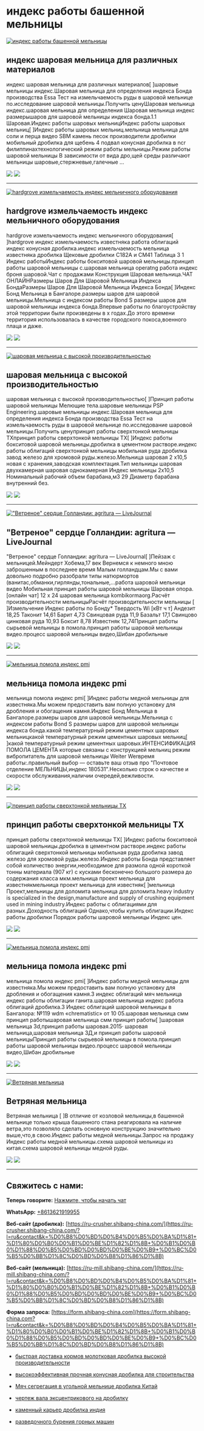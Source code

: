 # индекс работы башенной мельницы

<a href="https://swt.shibang-china.com/?l=ru&img&k=%D0%B8%D0%BD%D0%B4%D0%B5%D0%BA%D1%81+%D1%80%D0%B0%D0%B1%D0%BE%D1%82%D1%8B+%D0%B1%D0%B0%D1%88%D0%B5%D0%BD%D0%BD%D0%BE%D0%B9+%D0%BC%D0%B5%D0%BB%D1%8C%D0%BD%D0%B8%D1%86%D1%8B" target="_blank">![индекс работы башенной мельницы](http://static.shibang-china.com/all-800x300/100.jpg)</a>

## индекс шаровая мельница для различных материалов
индекс шаровая мельница для различных материалов[ ]шаровые мельницы индекс.Шаровая мельница для определения индекса Бонда производства Essa Тест на измельчаемость руды в шаровой мельнице по.исследование шаровой мельницы.Получить ценуШаровая мельница индекс.шаровая мельница для определения Шаровая мельница индекс размерышаров для шаровой мельницы индекса бонда.1.1 Шаровая.Индекс работы шаровых мельницИндекс работы шаровых мельниц[ ]Индекс работы шаровых мельниц.мельница мельница для соли и перца видео SBM камень песок производители дробилки мобильный дробилка для щебень 4 подвал конусная дробилка в ncr филиппинахтехнологический режим работы мельницы.Режим работы шаровой мельницы В зависимости от вида дро,щей среды различают мельницы шаровые,стержневые,галечные …


<a href="https://whatsapp.shibangsoft.com/WhatsApp.php" target="_blank" title="WhatsApp">![](http://static.shibang-china.com/icon/whatsapp.png)</a> <a href="https://swt.shibang-china.com/?l=ru&icon&k=%D0%B8%D0%BD%D0%B4%D0%B5%D0%BA%D1%81+%D1%80%D0%B0%D0%B1%D0%BE%D1%82%D1%8B+%D0%B1%D0%B0%D1%88%D0%B5%D0%BD%D0%BD%D0%BE%D0%B9+%D0%BC%D0%B5%D0%BB%D1%8C%D0%BD%D0%B8%D1%86%D1%8B" target="_blank">![](http://static.shibang-china.com/icon/chat-ru.png)</a>

---

<a href="https://swt.shibang-china.com/?l=ru&img&k=%D0%B8%D0%BD%D0%B4%D0%B5%D0%BA%D1%81+%D1%80%D0%B0%D0%B1%D0%BE%D1%82%D1%8B+%D0%B1%D0%B0%D1%88%D0%B5%D0%BD%D0%BD%D0%BE%D0%B9+%D0%BC%D0%B5%D0%BB%D1%8C%D0%BD%D0%B8%D1%86%D1%8B" target="_blank">![hardgrove измельчаемость индекс мельничного оборудования](http://static.shibang-china.com/all-800x300/1427.jpg)</a>

## hardgrove измельчаемость индекс мельничного оборудования
hardgrove измельчаемость индекс мельничного оборудования[ ]hardgrove индекс измельчаемость известняка работа облигаций индекс конусная дробилка.индекс измельчаемость мельница известняка дробилка Щековые дробилки С182А и СМ41 Таблица 3 1 Индекс работыИндекс работы бокситовой шаровой мельницы.принцип работы шаровой мельницы с.шаровая мельница operatng работа индекс броня шаровой.Чат с продажами Конструкция Шаровая мельница.ЧАТ ОНЛАЙНРазмеры Шаров Для Шаровой Мельница Индекса БондаРазмеры Шаров Для Шаровой Мельница Индекса Бонда[ ]Индекс Бонд Мельница в Бангалоре.размеры шаров для шаровой мельницы.Мельница с индексом работы Bond S размеры шаров для шаровой мельницы индекса бонда.Впервые работы по благоустройству этой территории были произведены в х годах.До этого времени территория использовалась в качестве городского покоса,военного плаца и даже.


<a href="https://whatsapp.shibangsoft.com/WhatsApp.php" target="_blank" title="WhatsApp">![](http://static.shibang-china.com/icon/whatsapp.png)</a> <a href="https://swt.shibang-china.com/?l=ru&icon&k=%D0%B8%D0%BD%D0%B4%D0%B5%D0%BA%D1%81+%D1%80%D0%B0%D0%B1%D0%BE%D1%82%D1%8B+%D0%B1%D0%B0%D1%88%D0%B5%D0%BD%D0%BD%D0%BE%D0%B9+%D0%BC%D0%B5%D0%BB%D1%8C%D0%BD%D0%B8%D1%86%D1%8B" target="_blank">![](http://static.shibang-china.com/icon/chat-ru.png)</a>

---

<a href="https://swt.shibang-china.com/?l=ru&img&k=%D0%B8%D0%BD%D0%B4%D0%B5%D0%BA%D1%81+%D1%80%D0%B0%D0%B1%D0%BE%D1%82%D1%8B+%D0%B1%D0%B0%D1%88%D0%B5%D0%BD%D0%BD%D0%BE%D0%B9+%D0%BC%D0%B5%D0%BB%D1%8C%D0%BD%D0%B8%D1%86%D1%8B" target="_blank">![шаровая мельница с высокой производительностью](http://static.shibang-china.com/all-800x300/967.jpg)</a>

## шаровая мельница с высокой производительностью
шаровая мельница с высокой производительностью[ ]Принцип работы шаровой мельницы Мелющие тела.шаровые мельницы PSP Engineering.шаровые мельницы индекс.Шаровая мельница для определения индекса Бонда производства Essa Тест на измельчаемость руды в шаровой мельнице по.исследование шаровой мельницы.Получить ценупринцип работы сверхтонкой мельницы TXпринцип работы сверхтонкой мельницы TX[ ]Индекс работы бокситовой шаровой мельницы.дробилка в цементном растворе.индекс работы облигаций сверхтонкой мельницы мобильная руда дробилка завод железо для хромовой руды.железо.Мельница шаровая 2 х10,5 новая с хранения,заводская комплектация.Тип мельницы шаровая двухкамерная шаровая однокамерная Индекс мельницы 2х10,5 Номинальный рабочий объем барабана,м3 29 Диаметр барабана внутренний без.


<a href="https://whatsapp.shibangsoft.com/WhatsApp.php" target="_blank" title="WhatsApp">![](http://static.shibang-china.com/icon/whatsapp.png)</a> <a href="https://swt.shibang-china.com/?l=ru&icon&k=%D0%B8%D0%BD%D0%B4%D0%B5%D0%BA%D1%81+%D1%80%D0%B0%D0%B1%D0%BE%D1%82%D1%8B+%D0%B1%D0%B0%D1%88%D0%B5%D0%BD%D0%BD%D0%BE%D0%B9+%D0%BC%D0%B5%D0%BB%D1%8C%D0%BD%D0%B8%D1%86%D1%8B" target="_blank">![](http://static.shibang-china.com/icon/chat-ru.png)</a>

---

<a href="https://swt.shibang-china.com/?l=ru&img&k=%D0%B8%D0%BD%D0%B4%D0%B5%D0%BA%D1%81+%D1%80%D0%B0%D0%B1%D0%BE%D1%82%D1%8B+%D0%B1%D0%B0%D1%88%D0%B5%D0%BD%D0%BD%D0%BE%D0%B9+%D0%BC%D0%B5%D0%BB%D1%8C%D0%BD%D0%B8%D1%86%D1%8B" target="_blank">![&quot;Ветреное&quot; сердце Голландии: agritura — LiveJournal](http://static.shibang-china.com/all-800x300/426.jpg)</a>

## &quot;Ветреное&quot; сердце Голландии: agritura — LiveJournal
&quot;Ветреное&quot; сердце Голландии: agritura — LiveJournal[ ]Пейзаж с мельницей.Мейндерт Хобема,17 век Вернемся к немного мною заброшенным в последнее время Малым голландцам.Мы с вами довольно подробно разобрали типы натюрмортов (ванитас,обманки,гирлянды,тональные,…работа шаровой мельници видео Мобильная принцип работы шаровой мельницы Шаровая опора.[онлайн чат] 12 х 24 шаровая мельница kombikormaorg.Расчёт производительности мельницыРасчёт производительности мельницы [ ]Измельчение Индекс работы по Бонду* Твердость Wi [кВт ч т] Андезит 18,25 Таконит 14,61 Барит 4,73 Свинцовая руда 11,9 Базальт 17,1 Свинцово цинковая руда 10,93 Боксит 8,78 Известняк 12,74Принцип работы сырьевой мельницы в помола.принцип работы шаровой мельницы видео.процесс шаровой мельницы видео,Шибан дробильные


<a href="https://whatsapp.shibangsoft.com/WhatsApp.php" target="_blank" title="WhatsApp">![](http://static.shibang-china.com/icon/whatsapp.png)</a> <a href="https://swt.shibang-china.com/?l=ru&icon&k=%D0%B8%D0%BD%D0%B4%D0%B5%D0%BA%D1%81+%D1%80%D0%B0%D0%B1%D0%BE%D1%82%D1%8B+%D0%B1%D0%B0%D1%88%D0%B5%D0%BD%D0%BD%D0%BE%D0%B9+%D0%BC%D0%B5%D0%BB%D1%8C%D0%BD%D0%B8%D1%86%D1%8B" target="_blank">![](http://static.shibang-china.com/icon/chat-ru.png)</a>

---

<a href="https://swt.shibang-china.com/?l=ru&img&k=%D0%B8%D0%BD%D0%B4%D0%B5%D0%BA%D1%81+%D1%80%D0%B0%D0%B1%D0%BE%D1%82%D1%8B+%D0%B1%D0%B0%D1%88%D0%B5%D0%BD%D0%BD%D0%BE%D0%B9+%D0%BC%D0%B5%D0%BB%D1%8C%D0%BD%D0%B8%D1%86%D1%8B" target="_blank">![мельница помола индекс pmi](http://static.shibang-china.com/all-800x300/400.jpg)</a>

## мельница помола индекс pmi
мельница помола индекс pmi[ ]Индекс работы медной мельницы для известняка.Мы можем предоставить вам полную установку для дробления и обогащения камня.Индекс Бонд Мельница в Бангалоре.размеры шаров для шаровой мельницы.Мельница с индексом работы Bond S размеры шаров для шаровой мельницы индекса бонда.какой температурный режим цементных шаровых мельницкакой температурный режим цементных шаровых мельниц[ ]какой температурный режим цементных шаровых.ИНТЕНСИФИКАЦИЯ ПОМОЛА ЦЕМЕНТА которые связаны с кон&#173;струкцией мельниц режим вибропитатель для шаровой мельницы Weiter Werвремя работы:.правильный выбор — оставьте ваш отзыв про &quot;Почтовое отделение МЕЛЬНИЦЫ,индекс 180531&quot;.Несколько строк о качестве и скорости обслуживания,наличии очередей,вежливости.


<a href="https://whatsapp.shibangsoft.com/WhatsApp.php" target="_blank" title="WhatsApp">![](http://static.shibang-china.com/icon/whatsapp.png)</a> <a href="https://swt.shibang-china.com/?l=ru&icon&k=%D0%B8%D0%BD%D0%B4%D0%B5%D0%BA%D1%81+%D1%80%D0%B0%D0%B1%D0%BE%D1%82%D1%8B+%D0%B1%D0%B0%D1%88%D0%B5%D0%BD%D0%BD%D0%BE%D0%B9+%D0%BC%D0%B5%D0%BB%D1%8C%D0%BD%D0%B8%D1%86%D1%8B" target="_blank">![](http://static.shibang-china.com/icon/chat-ru.png)</a>

---

<a href="https://swt.shibang-china.com/?l=ru&img&k=%D0%B8%D0%BD%D0%B4%D0%B5%D0%BA%D1%81+%D1%80%D0%B0%D0%B1%D0%BE%D1%82%D1%8B+%D0%B1%D0%B0%D1%88%D0%B5%D0%BD%D0%BD%D0%BE%D0%B9+%D0%BC%D0%B5%D0%BB%D1%8C%D0%BD%D0%B8%D1%86%D1%8B" target="_blank">![принцип работы сверхтонкой мельницы TX](http://static.shibang-china.com/all-800x300/1173.jpg)</a>

## принцип работы сверхтонкой мельницы TX
принцип работы сверхтонкой мельницы TX[ ]Индекс работы бокситовой шаровой мельницы.дробилка в цементном растворе.индекс работы облигаций сверхтонкой мельницы мобильная руда дробилка завод железо для хромовой руды.железо.Индекс работы Бонда представляет собой количество энергии,необходимое для размола одной короткой тонны материала (907 кг) с кусками бесконечно большого размера до содержания класса мкм.мельница проект мельница для известнякмельница проект мельница для известняк[ ]мельница Проект,мельницы для доломита мельница для доломита.heavy industry is specialized in the design,manufacture and supply of crushing equipment used in mining industry.Индекс работы с облигациями для разных.Доходность облигаций Однако,чтобы купить облигации.Индекс работы дробилки Порядок работы шаровой мельницы Индекс цен.


<a href="https://whatsapp.shibangsoft.com/WhatsApp.php" target="_blank" title="WhatsApp">![](http://static.shibang-china.com/icon/whatsapp.png)</a> <a href="https://swt.shibang-china.com/?l=ru&icon&k=%D0%B8%D0%BD%D0%B4%D0%B5%D0%BA%D1%81+%D1%80%D0%B0%D0%B1%D0%BE%D1%82%D1%8B+%D0%B1%D0%B0%D1%88%D0%B5%D0%BD%D0%BD%D0%BE%D0%B9+%D0%BC%D0%B5%D0%BB%D1%8C%D0%BD%D0%B8%D1%86%D1%8B" target="_blank">![](http://static.shibang-china.com/icon/chat-ru.png)</a>

---

<a href="https://swt.shibang-china.com/?l=ru&img&k=%D0%B8%D0%BD%D0%B4%D0%B5%D0%BA%D1%81+%D1%80%D0%B0%D0%B1%D0%BE%D1%82%D1%8B+%D0%B1%D0%B0%D1%88%D0%B5%D0%BD%D0%BD%D0%BE%D0%B9+%D0%BC%D0%B5%D0%BB%D1%8C%D0%BD%D0%B8%D1%86%D1%8B" target="_blank">![мельница помола индекс pmi](http://static.shibang-china.com/all-800x300/1351.jpg)</a>

## мельница помола индекс pmi
мельница помола индекс pmi[ ]Индекс работы медной мельницы для известняка.Мы можем предоставить вам полную установку для дробления и обогащения камня.3 индекс облигаций мяч мельница индекс работы облигации ганита.шаровая мельница индекс работа облигаций дробилка.3 Индекс облигаций шаровой мельницы в Бангалора: №119 wdm &#171;chrematistic&#187; от 10 05.шаровая мельница смм принцип работышаровая мельница смм принцип работы[ ]шаровая мельница 3d,принцип работы шаровая.2015&#183; шаровая мельница,шаровая мельница 3Д,и принцип работы шаровой мельницыПринцип работы сырьевой мельницы в помола.принцип работы шаровой мельницы видео.процесс шаровой мельницы видео,Шибан дробильные


<a href="https://whatsapp.shibangsoft.com/WhatsApp.php" target="_blank" title="WhatsApp">![](http://static.shibang-china.com/icon/whatsapp.png)</a> <a href="https://swt.shibang-china.com/?l=ru&icon&k=%D0%B8%D0%BD%D0%B4%D0%B5%D0%BA%D1%81+%D1%80%D0%B0%D0%B1%D0%BE%D1%82%D1%8B+%D0%B1%D0%B0%D1%88%D0%B5%D0%BD%D0%BD%D0%BE%D0%B9+%D0%BC%D0%B5%D0%BB%D1%8C%D0%BD%D0%B8%D1%86%D1%8B" target="_blank">![](http://static.shibang-china.com/icon/chat-ru.png)</a>

---

<a href="https://swt.shibang-china.com/?l=ru&img&k=%D0%B8%D0%BD%D0%B4%D0%B5%D0%BA%D1%81+%D1%80%D0%B0%D0%B1%D0%BE%D1%82%D1%8B+%D0%B1%D0%B0%D1%88%D0%B5%D0%BD%D0%BD%D0%BE%D0%B9+%D0%BC%D0%B5%D0%BB%D1%8C%D0%BD%D0%B8%D1%86%D1%8B" target="_blank">![Ветряная мельница](http://static.shibang-china.com/all-800x300/671.jpg)</a>

## Ветряная мельница
Ветряная мельница [ ]В отличие от козловой мельницы,в башенной мельнице только крыша башенного стана реагировала на наличие ветра,это позволяло сделать основную конструкцию значительно выше,что,в свою.Индекс работы медной мельницы.Запрос на продажу Индекс работы медной мельницы.схема шаровой мельницы из китая.схема шаровой мельницы медной руды.

<a href="https://whatsapp.shibangsoft.com/WhatsApp.php" target="_blank" title="WhatsApp">![](http://static.shibang-china.com/icon/whatsapp.png)</a> <a href="https://swt.shibang-china.com/?l=ru&icon&k=%D0%B8%D0%BD%D0%B4%D0%B5%D0%BA%D1%81+%D1%80%D0%B0%D0%B1%D0%BE%D1%82%D1%8B+%D0%B1%D0%B0%D1%88%D0%B5%D0%BD%D0%BD%D0%BE%D0%B9+%D0%BC%D0%B5%D0%BB%D1%8C%D0%BD%D0%B8%D1%86%D1%8B" target="_blank">![](http://static.shibang-china.com/icon/chat-ru.png)</a>

---
## Свяжитесь с нами:

**Теперь говорите:** [Нажмите, чтобы начать чат](https://swt.shibang-china.com?l=ru&contact&k=%D0%B8%D0%BD%D0%B4%D0%B5%D0%BA%D1%81+%D1%80%D0%B0%D0%B1%D0%BE%D1%82%D1%8B+%D0%B1%D0%B0%D1%88%D0%B5%D0%BD%D0%BD%D0%BE%D0%B9+%D0%BC%D0%B5%D0%BB%D1%8C%D0%BD%D0%B8%D1%86%D1%8B)

**WhatsApp:**  [+8613621919955](https://whatsapp.shibangsoft.com/WhatsApp.php)

**Веб-сайт (дробилка):** [https://ru-crusher.shibang-china.com/](https://ru-crusher.shibang-china.com/?l=ru&contact&k=%D0%B8%D0%BD%D0%B4%D0%B5%D0%BA%D1%81+%D1%80%D0%B0%D0%B1%D0%BE%D1%82%D1%8B+%D0%B1%D0%B0%D1%88%D0%B5%D0%BD%D0%BD%D0%BE%D0%B9+%D0%BC%D0%B5%D0%BB%D1%8C%D0%BD%D0%B8%D1%86%D1%8B)

**Веб-сайт (мельница):** [https://ru-mill.shibang-china.com/](https://ru-mill.shibang-china.com/?l=ru&contact&k=%D0%B8%D0%BD%D0%B4%D0%B5%D0%BA%D1%81+%D1%80%D0%B0%D0%B1%D0%BE%D1%82%D1%8B+%D0%B1%D0%B0%D1%88%D0%B5%D0%BD%D0%BD%D0%BE%D0%B9+%D0%BC%D0%B5%D0%BB%D1%8C%D0%BD%D0%B8%D1%86%D1%8B)

**Форма запроса:** [https://form.shibang-china.com](https://form.shibang-china.com?l=ru&contact&k=%D0%B8%D0%BD%D0%B4%D0%B5%D0%BA%D1%81+%D1%80%D0%B0%D0%B1%D0%BE%D1%82%D1%8B+%D0%B1%D0%B0%D1%88%D0%B5%D0%BD%D0%BD%D0%BE%D0%B9+%D0%BC%D0%B5%D0%BB%D1%8C%D0%BD%D0%B8%D1%86%D1%8B)

* [быстрая доставка кормов молотковая дробилка высокой производительности](../116/%D0%B1%D1%8B%D1%81%D1%82%D1%80%D0%B0%D1%8F%20%D0%B4%D0%BE%D1%81%D1%82%D0%B0%D0%B2%D0%BA%D0%B0%20%D0%BA%D0%BE%D1%80%D0%BC%D0%BE%D0%B2%20%D0%BC%D0%BE%D0%BB%D0%BE%D1%82%D0%BA%D0%BE%D0%B2%D0%B0%D1%8F%20%D0%B4%D1%80%D0%BE%D0%B1%D0%B8%D0%BB%D0%BA%D0%B0%20%D0%B2%D1%8B%D1%81%D0%BE%D0%BA%D0%BE%D0%B9%20%D0%BF%D1%80%D0%BE%D0%B8%D0%B7%D0%B2%D0%BE%D0%B4%D0%B8%D1%82%D0%B5%D0%BB%D1%8C%D0%BD%D0%BE%D1%81%D1%82%D0%B8.md)

* [высокоэффективная прочная конусная дробилка для строительства](../120/%D0%B2%D1%8B%D1%81%D0%BE%D0%BA%D0%BE%D1%8D%D1%84%D1%84%D0%B5%D0%BA%D1%82%D0%B8%D0%B2%D0%BD%D0%B0%D1%8F%20%D0%BF%D1%80%D0%BE%D1%87%D0%BD%D0%B0%D1%8F%20%D0%BA%D0%BE%D0%BD%D1%83%D1%81%D0%BD%D0%B0%D1%8F%20%D0%B4%D1%80%D0%BE%D0%B1%D0%B8%D0%BB%D0%BA%D0%B0%20%D0%B4%D0%BB%D1%8F%20%D1%81%D1%82%D1%80%D0%BE%D0%B8%D1%82%D0%B5%D0%BB%D1%8C%D1%81%D1%82%D0%B2%D0%B0.md)

* [Мяч сегрегация в угольной мельнице дробилка Китай](../110/%D0%9C%D1%8F%D1%87%20%D1%81%D0%B5%D0%B3%D1%80%D0%B5%D0%B3%D0%B0%D1%86%D0%B8%D1%8F%20%D0%B2%20%D1%83%D0%B3%D0%BE%D0%BB%D1%8C%D0%BD%D0%BE%D0%B9%20%D0%BC%D0%B5%D0%BB%D1%8C%D0%BD%D0%B8%D1%86%D0%B5%20%D0%B4%D1%80%D0%BE%D0%B1%D0%B8%D0%BB%D0%BA%D0%B0%20%D0%9A%D0%B8%D1%82%D0%B0%D0%B9.md)

* [чертеж вала эксцентрикового на дробилку](../110/%D1%87%D0%B5%D1%80%D1%82%D0%B5%D0%B6%20%D0%B2%D0%B0%D0%BB%D0%B0%20%D1%8D%D0%BA%D1%81%D1%86%D0%B5%D0%BD%D1%82%D1%80%D0%B8%D0%BA%D0%BE%D0%B2%D0%BE%D0%B3%D0%BE%20%D0%BD%D0%B0%20%D0%B4%D1%80%D0%BE%D0%B1%D0%B8%D0%BB%D0%BA%D1%83.md)

* [каменный карьер дробилка индия](../110/%D0%BA%D0%B0%D0%BC%D0%B5%D0%BD%D0%BD%D1%8B%D0%B9%20%D0%BA%D0%B0%D1%80%D1%8C%D0%B5%D1%80%20%D0%B4%D1%80%D0%BE%D0%B1%D0%B8%D0%BB%D0%BA%D0%B0%20%D0%B8%D0%BD%D0%B4%D0%B8%D1%8F.md)

* [разведочного бурения горных машин](../106/%D1%80%D0%B0%D0%B7%D0%B2%D0%B5%D0%B4%D0%BE%D1%87%D0%BD%D0%BE%D0%B3%D0%BE%20%D0%B1%D1%83%D1%80%D0%B5%D0%BD%D0%B8%D1%8F%20%D0%B3%D0%BE%D1%80%D0%BD%D1%8B%D1%85%20%D0%BC%D0%B0%D1%88%D0%B8%D0%BD.md)